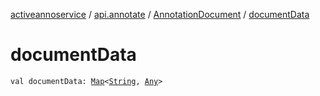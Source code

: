 [activeannoservice](../../index.md) / [api.annotate](../index.md) / [AnnotationDocument](index.md) / [documentData](./document-data.md)

# documentData

`val documentData: `[`Map`](https://kotlinlang.org/api/latest/jvm/stdlib/kotlin.collections/-map/index.html)`<`[`String`](https://kotlinlang.org/api/latest/jvm/stdlib/kotlin/-string/index.html)`, `[`Any`](https://kotlinlang.org/api/latest/jvm/stdlib/kotlin/-any/index.html)`>`